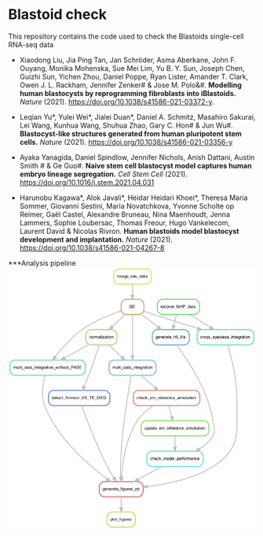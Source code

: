 # Blastoid check



This repository contains the code used to check the Blastoids single-cell RNA-seq data

- Xiaodong Liu, Jia Ping Tan, Jan Schröder, Asma Aberkane, John F. Ouyang, Monika Mohenska, Sue Mei Lim, Yu B. Y. Sun, Joseph Chen, Guizhi Sun, Yichen Zhou, Daniel Poppe, Ryan Lister, Amander T. Clark, Owen J. L. Rackham, Jennifer Zenker# & Jose M. Polo&#. **Modelling human blastocysts by reprogramming fibroblasts into iBlastoids.** *Nature* (2021). https://doi.org/10.1038/s41586-021-03372-y.

- Leqian Yu\*, Yulei Wei\*, Jialei Duan\*, Daniel A. Schmitz, Masahiro Sakurai, Lei Wang, Kunhua Wang, Shuhua Zhao, Gary C. Hon# & Jun Wu#. **Blastocyst-like structures generated from human pluripotent stem cells.** *Nature* (2021). https://doi.org/10.1038/s41586-021-03356-y


- Ayaka Yanagida, Daniel Spindlow, Jennifer Nichols, Anish Dattani, Austin Smith # & Ge Guo#. **Naive stem cell blastocyst model captures human embryo lineage segregation.** *Cell Stem Cell* (2021). https://doi.org/10.1016/j.stem.2021.04.031

- Harunobu Kagawa\*, Alok Javali\*, Heidar Heidari Khoei\*, Theresa Maria Sommer, Giovanni Sestini, Maria Novatchkova, Yvonne Scholte op Reimer, Gaël Castel, Alexandre Bruneau, Nina Maenhoudt, Jenna Lammers, Sophie Loubersac, Thomas Freour, Hugo Vankelecom, Laurent David & Nicolas Rivron. **Human blastoids model blastocyst development and implantation.** *Nature* (2021). https://doi.org/10.1038/s41586-021-04267-8

***Analysis pipeline
![plot](./pipeline.png)




